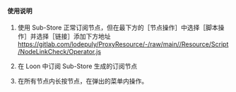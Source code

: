 #### 使用说明

1. 使用 Sub-Store 正常订阅节点，但在最下方的［节点操作］中选择［脚本操作］并选择［链接］添加下方地址
https://gitlab.com/lodepuly/ProxyResource/-/raw/main//Resource/Script/NodeLinkCheck/Operator.js

2. 在 Loon 中订阅 Sub-Store 生成的订阅节点

3. 在所有节点内长按节点，在弹出的菜单内操作。